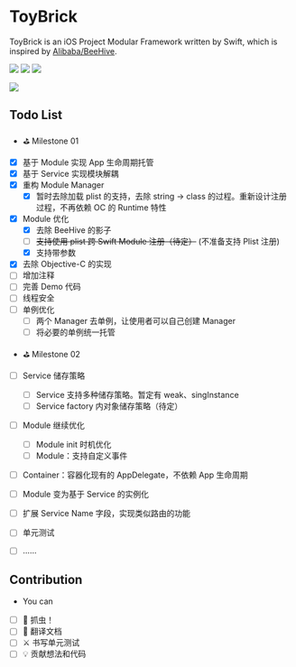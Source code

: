 # ToyBrick
ToyBrick is an iOS Project Modular Framework written by Swift, which is inspired by [Alibaba/BeeHive](https://github.com/alibaba/BeeHive).

![](https://img.shields.io/badge/language-swift-orange.svg)
![](https://img.shields.io/cocoapods/v/ToyBrick.svg?style=flat)
![](https://img.shields.io/cocoapods/p/ToyBrick.svg?style=flat)

[![](https://img.shields.io/badge/WeiBo-@陈某豪-blue.svg)](https://weibo.com/bj416)

## Todo List

* ⛳️ Milestone 01
- [x] 基于 Module 实现 App 生命周期托管 
- [x] 基于 Service 实现模块解耦
- [x] 重构 Module Manager
    - [x] 暂时去除加载 plist 的支持，去除 string -> class 的过程。重新设计注册过程，不再依赖 OC 的 Runtime 特性
- [x] Module 优化
    - [x] 去除 BeeHive 的影子
    - [ ] ~~支持使用 plist 跨 Swift Module 注册（待定）~~ (不准备支持 Plist 注册)
    - [x] 支持带参数
- [x] 去除 Objective-C 的实现
- [ ] 增加注释
- [ ] 完善 Demo 代码
- [ ] 线程安全
- [ ] 单例优化
	- [ ] 两个 Manager 去单例，让使用者可以自己创建 Manager
	- [ ] 将必要的单例统一托管

* ⛳️ Milestone 02
- [ ] Service 储存策略
	- [ ] Service 支持多种储存策略。暂定有 weak、singInstance
	- [ ] Service factory 内对象储存策略（待定）
- [ ] Module 继续优化
    - [ ] Module init 时机优化
    - [ ] Module：支持自定义事件
- [ ] Container：容器化现有的 AppDelegate，不依赖 App 生命周期
- [ ] Module 变为基于 Service 的实例化
- [ ] 扩展 Service Name 字段，实现类似路由的功能
- [ ] 单元测试
- [ ] ……


## Contribution

* You can
- [ ] 🐞 抓虫！
- [ ] 📖 翻译文档
- [ ] ⚔️ 书写单元测试
- [ ] 💡 贡献想法和代码
